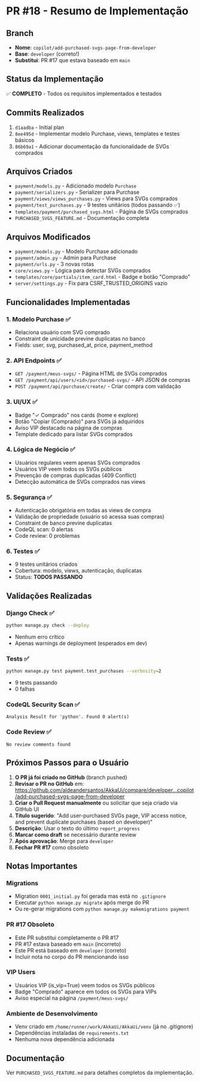# PR #18 - Resumo de Implementação

## Branch
- **Nome**: `copilot/add-purchased-svgs-page-from-developer`
- **Base**: `developer` (correto!)
- **Substitui**: PR #17 que estava baseado em `main`

## Status da Implementação
✅ **COMPLETO** - Todos os requisitos implementados e testados

## Commits Realizados
1. `d1aadba` - Initial plan
2. `8ee495d` - Implementar modelo Purchase, views, templates e testes básicos
3. `86b69a1` - Adicionar documentação da funcionalidade de SVGs comprados

## Arquivos Criados
- `payment/models.py` - Adicionado modelo `Purchase`
- `payment/serializers.py` - Serializer para Purchase
- `payment/views/views_purchases.py` - Views para SVGs comprados
- `payment/test_purchases.py` - 9 testes unitários (todos passando ✅)
- `templates/payment/purchased_svgs.html` - Página de SVGs comprados
- `PURCHASED_SVGS_FEATURE.md` - Documentação completa

## Arquivos Modificados
- `payment/models.py` - Modelo Purchase adicionado
- `payment/admin.py` - Admin para Purchase
- `payment/urls.py` - 3 novas rotas
- `core/views.py` - Lógica para detectar SVGs comprados
- `templates/core/partials/item_card.html` - Badge e botão "Comprado"
- `server/settings.py` - Fix para CSRF_TRUSTED_ORIGINS vazio

## Funcionalidades Implementadas

### 1. Modelo Purchase ✅
- Relaciona usuário com SVG comprado
- Constraint de unicidade previne duplicatas no banco
- Fields: user, svg, purchased_at, price, payment_method

### 2. API Endpoints ✅
- `GET /payment/meus-svgs/` - Página HTML de SVGs comprados
- `GET /payment/api/users/<id>/purchased-svgs/` - API JSON de compras
- `POST /payment/api/purchase/create/` - Criar compra com validação

### 3. UI/UX ✅
- Badge "✓ Comprado" nos cards (home e explore)
- Botão "Copiar (Comprado)" para SVGs já adquiridos
- Aviso VIP destacado na página de compras
- Template dedicado para listar SVGs comprados

### 4. Lógica de Negócio ✅
- Usuários regulares veem apenas SVGs comprados
- Usuários VIP veem todos os SVGs públicos
- Prevenção de compras duplicadas (409 Conflict)
- Detecção automática de SVGs comprados nas views

### 5. Segurança ✅
- Autenticação obrigatória em todas as views de compra
- Validação de propriedade (usuário só acessa suas compras)
- Constraint de banco previne duplicatas
- CodeQL scan: 0 alertas
- Code review: 0 problemas

### 6. Testes ✅
- 9 testes unitários criados
- Cobertura: modelo, views, autenticação, duplicatas
- Status: **TODOS PASSANDO**

## Validações Realizadas

### Django Check ✅
```bash
python manage.py check --deploy
```
- Nenhum erro crítico
- Apenas warnings de deployment (esperados em dev)

### Tests ✅
```bash
python manage.py test payment.test_purchases --verbosity=2
```
- 9 tests passando
- 0 falhas

### CodeQL Security Scan ✅
```
Analysis Result for 'python'. Found 0 alert(s)
```

### Code Review ✅
```
No review comments found
```

## Próximos Passos para o Usuário

1. **O PR já foi criado no GitHub** (branch pushed)
2. **Revisar o PR no GitHub** em: https://github.com/aldeandersantos/AkkaUi/compare/developer...copilot/add-purchased-svgs-page-from-developer
3. **Criar o Pull Request manualmente** ou solicitar que seja criado via GitHub UI
4. **Título sugerido**: "Add user-purchased SVGs page, VIP access notice, and prevent duplicate purchases (based on developer)"
5. **Descrição**: Usar o texto do último `report_progress`
6. **Marcar como draft** se necessário durante review
7. **Após aprovação**: Merge para `developer`
8. **Fechar PR #17** como obsoleto

## Notas Importantes

### Migrations
- Migration `0001_initial.py` foi gerada mas está no `.gitignore`
- Executar `python manage.py migrate` após merge do PR
- Ou re-gerar migrations com `python manage.py makemigrations payment`

### PR #17 Obsoleto
- Este PR substitui completamente o PR #17
- PR #17 estava baseado em `main` (incorreto)
- Este PR está baseado em `developer` (correto)
- Incluir nota no corpo do PR mencionando isso

### VIP Users
- Usuários VIP (is_vip=True) veem todos os SVGs públicos
- Badge "Comprado" aparece em todos os SVGs para VIPs
- Aviso especial na página `/payment/meus-svgs/`

### Ambiente de Desenvolvimento
- Venv criado em `/home/runner/work/AkkaUi/AkkaUi/venv` (já no .gitignore)
- Dependências instaladas de `requirements.txt`
- Nenhuma nova dependência adicionada

## Documentação
Ver `PURCHASED_SVGS_FEATURE.md` para detalhes completos da implementação.
